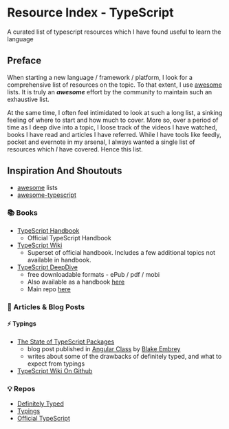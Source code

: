 # Resource Index - TypeScript

A curated list of typescript resources which I have found useful to learn the language

## Preface

When starting a new language / framework / platform, I look for a comprehensive list of resources on the topic. To that extent, I use [awesome](https://github.com/sindresorhus/awesome) lists. It is truly an **_awesome_** effort by the community to maintain such an exhaustive list. 

At the same time, I often feel intimidated to look at such a long list, a sinking feeling of where to start and how much to cover. More so, over a period of time as I deep dive into a topic, I loose track of the videos I have watched, books I have read and articles I have referred. While I have tools like feedly, pocket and evernote in my arsenal, I always wanted a single list of resources which _I_ have covered. Hence this list.

## Inspiration And Shoutouts

* [awesome](https://github.com/sindresorhus/awesome) lists
* [awesome-typescript](https://github.com/dzharii/awesome-typescript)
 
### :books: Books

* [TypeScript Handbook](http://www.typescriptlang.org/Handbook)
  * Official TypeScript Handbook
* [TypeScript Wiki](https://github.com/Microsoft/TypeScript/wiki) 
  * Superset of official handbook. Includes a few additional topics not available in handbook.
* [TypeScript DeepDive](https://www.gitbook.com/book/basarat/typescript/details)
  * free downloadable formats - ePub / pdf / mobi  
  * Also available as a handbook [here](https://basarat.gitbooks.io/typescript/content/index.html)  
  * Main repo [here](https://github.com/basarat/typescript-book/)

### :memo: Articles & Blog Posts

#### :zap: Typings

* [The State of TypeScript Packages](https://angularclass.com/the-state-of-typescript-packages/)
  * blog post published in [Angular Class](https://github.com/AngularClass) by [Blake Embrey](https://github.com/blakeembrey)
  * writes about some of the drawbacks of definitely typed, and what to expect from typings
* [TypeScript Wiki On Github](https://github.com/Microsoft/TypeScript/wiki)
  
### :bulb: Repos

* [Definitely Typed](https://github.com/DefinitelyTyped/DefinitelyTyped)
* [Typings](https://github.com/typings/typings)
* [Official TypeScript](https://github.com/Microsoft/TypeScript)
